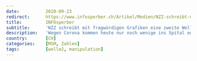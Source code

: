 ```yaml
---
date:          2020-09-23
redirect:      https://www.infosperber.ch/Artikel/Medien/NZZ-schreibt-mit-fragwurdigen-Grafiken-eine-zweite-Welle-herbei
title:         INFOsperber
subtitle:      'NZZ schreibt mit fragwürdigen Grafiken eine zweite Welle herbei'
description:   'Wegen Corona kommen heute nur noch wenige ins Spital oder sterben. Doch findet man mit mehr Tests mehr Fälle (fast) ohne Symptome.'
country:       [CH]
categories:    [MSM, Zahlen]
tags:          [welle2, manipulation]
---
```

